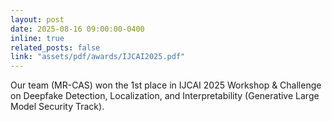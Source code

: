 ```yaml
---
layout: post
date: 2025-08-16 09:00:00-0400
inline: true
related_posts: false
link: "assets/pdf/awards/IJCAI2025.pdf"
---
```


Our team (MR-CAS) won the 1st place in IJCAI 2025 Workshop & Challenge on Deepfake Detection, Localization, and Interpretability (Generative Large Model Security Track).